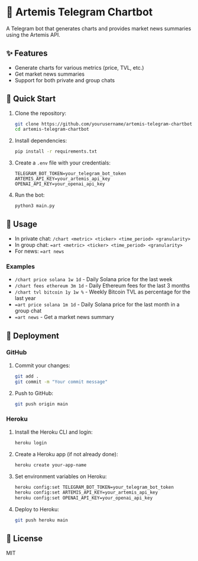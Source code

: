 # 🚀 Artemis Telegram Chartbot

A Telegram bot that generates charts and provides market news summaries using the Artemis API.

## ✨ Features
- Generate charts for various metrics (price, TVL, etc.)
- Get market news summaries
- Support for both private and group chats

## 🚀 Quick Start
1. Clone the repository:
   ```bash
   git clone https://github.com/yourusername/artemis-telegram-chartbot.git
   cd artemis-telegram-chartbot
   ```

2. Install dependencies:
   ```bash
   pip install -r requirements.txt
   ```

3. Create a `.env` file with your credentials:
   ```
   TELEGRAM_BOT_TOKEN=your_telegram_bot_token
   ARTEMIS_API_KEY=your_artemis_api_key
   OPENAI_API_KEY=your_openai_api_key
   ```

4. Run the bot:
   ```bash
   python3 main.py
   ```

## 📝 Usage
- In private chat: `/chart <metric> <ticker> <time_period> <granularity>`
- In group chat: `=art <metric> <ticker> <time_period> <granularity>`
- For news: `=art news`

### Examples
- `/chart price solana 1w 1d` - Daily Solana price for the last week
- `/chart fees ethereum 3m 1d` - Daily Ethereum fees for the last 3 months
- `/chart tvl bitcoin 1y 1w %` - Weekly Bitcoin TVL as percentage for the last year
- `=art price solana 1m 1d` - Daily Solana price for the last month in a group chat
- `=art news` - Get a market news summary

## 🚀 Deployment
### GitHub
1. Commit your changes:
   ```bash
   git add .
   git commit -m "Your commit message"
   ```

2. Push to GitHub:
   ```bash
   git push origin main
   ```

### Heroku
1. Install the Heroku CLI and login:
   ```bash
   heroku login
   ```

2. Create a Heroku app (if not already done):
   ```bash
   heroku create your-app-name
   ```

3. Set environment variables on Heroku:
   ```bash
   heroku config:set TELEGRAM_BOT_TOKEN=your_telegram_bot_token
   heroku config:set ARTEMIS_API_KEY=your_artemis_api_key
   heroku config:set OPENAI_API_KEY=your_openai_api_key
   ```

4. Deploy to Heroku:
   ```bash
   git push heroku main
   ```

## 📄 License
MIT